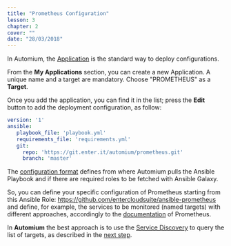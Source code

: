 ```yaml
---
title: "Prometheus Configuration"
lesson: 3
chapter: 2
cover: ""
date: "28/03/2018"
---
```


In Automium, the [Application](/concepts/application) is the standard way to  deploy configurations. 

From the **My Applications** section, you can create a new Application. A unique name and a target are mandatory. Choose "PROMETHEUS" as a **Target**. 

Once you add the application, you can find it in the list; press the **Edit** button to add the deployment configuration, as follow:

```yaml
version: '1'
ansible:
   playbook_file: 'playbook.yml'
   requirements_file: 'requirements.yml'
   git:
     repo: 'https://git.enter.it/automium/prometheus.git'
     branch: 'master'
```

The [configuration format](/concepts/application) defines from where Automium pulls the Ansible Playbook and if there are required roles to be fetched with Ansible Galaxy. 

So, you can define your specific configuration of Prometheus starting from this Ansible Role: https://github.com/entercloudsuite/ansible-prometheus and define, for example, the services to be monitored (named targets) with different approaches, accordingly to the [documentation](https://prometheus.io/docs/prometheus/latest/configuration/configuration/) of Prometheus.

In **Automium** the best approach is to use the [Service Discovery](/concepts/service-discovery) to query the list of targets, as described in the [next step](prometheus-targets).
